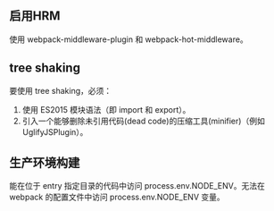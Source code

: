 ## 启用HRM

使用 webpack-middleware-plugin 和 webpack-hot-middleware。

## tree shaking

要使用 tree shaking，必须：

1. 使用 ES2015 模块语法（即 import 和 export）。
2. 引入一个能够删除未引用代码(dead code)的压缩工具(minifier)（例如 UglifyJSPlugin）。

## 生产环境构建

能在位于 entry 指定目录的代码中访问 process.env.NODE\_ENV。无法在 webpack 的配置文件中访问 process.env.NODE_ENV 变量。

